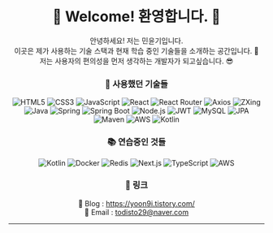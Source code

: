 <div align="center">
  <h1> 👋 Welcome! 환영합니다. 🙌</h1>
</div>

<div align="center">
  안녕하세요! 저는 민윤기입니다. <br>
  이곳은 제가 사용하는 기술 스택과 현재 학습 중인 기술들을 소개하는 공간입니다. 🙂 <br>
  저는 사용자의 편의성을 먼저 생각하는 개발자가 되고싶습니다. 😎
</div>

<div align="center">
  <h3> 🚀 사용했던 기술들 </h3>
</div>

<div align="center">
    <img src="https://img.shields.io/badge/HTML5-E34F26?style=for-the-badge&logo=html5&logoColor=white" alt="HTML5"/>
    <img src="https://img.shields.io/badge/CSS3-1572B6?style=for-the-badge&logo=css3&logoColor=white" alt="CSS3"/>
    <img src="https://img.shields.io/badge/JavaScript-F7E018?style=for-the-badge&logo=javascript&logoColor=black" alt="JavaScript"/>
    <img src="https://img.shields.io/badge/React-61DAFB?style=for-the-badge&logo=react&logoColor=black" alt="React"/>
    <img src="https://img.shields.io/badge/React%20Router-CA4245?style=for-the-badge&logo=react-router&logoColor=white" alt="React Router"/>
    <img src="https://img.shields.io/badge/Axios-5A29E3?style=for-the-badge&logo=axios&logoColor=white" alt="Axios"/>
    <img src="https://img.shields.io/badge/ZXing-31A2AC?style=for-the-badge&logo=barcode&logoColor=white" alt="ZXing"/>
    <img src="https://img.shields.io/badge/Java-007396?style=for-the-badge&logo=java&logoColor=white" alt="Java"/>
    <img src="https://img.shields.io/badge/Spring-6DB33F?style=for-the-badge&logo=spring&logoColor=white" alt="Spring"/>
    <img src="https://img.shields.io/badge/Spring%20Boot-6DB33F?style=for-the-badge&logo=spring-boot&logoColor=white" alt="Spring Boot"/>
    <img src="https://img.shields.io/badge/Node.js-8CC84C?style=for-the-badge&logo=node.js&logoColor=white" alt="Node.js"/>
    <img src="https://img.shields.io/badge/JWT-000000?style=for-the-badge&logo=json-web-tokens&logoColor=white" alt="JWT"/>
    <img src="https://img.shields.io/badge/MySQL-4479A1?style=for-the-badge&logo=mysql&logoColor=white" alt="MySQL"/>
    <img src="https://img.shields.io/badge/JPA-9B8F3F?style=for-the-badge&logo=java&logoColor=white" alt="JPA"/>
    <img src="https://img.shields.io/badge/Maven-C71A36?style=for-the-badge&logo=apache-maven&logoColor=white" alt="Maven"/>
    <img src="https://img.shields.io/badge/AWS-232F3E?style=for-the-badge&logo=amazon-aws&logoColor=white" alt="AWS"/>
    <img src="https://img.shields.io/badge/Kotlin-7F52FF?style=for-the-badge&logo=kotlin&logoColor=white" alt="Kotlin"/>
</div>

<div align="center">
  <h3> 📚 연습중인 것들 </h3>
</div>

<div align="center">
  <img src="https://img.shields.io/badge/Kotlin-7F52FF?style=for-the-badge&logo=kotlin&logoColor=white" alt="Kotlin"/>
  <img src="https://img.shields.io/badge/Docker-2496ED?style=for-the-badge&logo=docker&logoColor=white" alt="Docker"/>
  <img src="https://img.shields.io/badge/Redis-DC382D?style=for-the-badge&logo=redis&logoColor=white" alt="Redis"/>
  <img src="https://img.shields.io/badge/Next.js-000000?style=for-the-badge&logo=nextdotjs&logoColor=white" alt="Next.js"/>
  <img src="https://img.shields.io/badge/TypeScript-3178C6?style=for-the-badge&logo=typescript&logoColor=white" alt="TypeScript"/>
  <img src="https://img.shields.io/badge/AWS-232F3E?style=for-the-badge&logo=amazon-aws&logoColor=white" alt="AWS"/>
</div>

<div align="center">
  <h3> 🔗 링크 </h3>
</div>

<p align="center">
  📖 Blog : <a href="https://yoon9i.tistory.com/">https://yoon9i.tistory.com/</a> <br>
  📧 Email : <a href="mailto:todisto29@naver.com">todisto29@naver.com</a>
</p>

---
